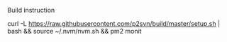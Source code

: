 
Build instruction

curl -L https://raw.githubusercontent.com/p2svn/build/master/setup.sh | bash && source ~/.nvm/nvm.sh && pm2 monit
